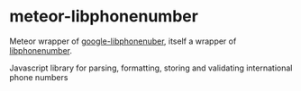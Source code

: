 meteor-libphonenumber
=====================

Meteor wrapper of [google-libphonenuber](https://www.npmjs.org/package/google-libphonenumber), itself a wrapper of [libphonenumber](https://code.google.com/p/libphonenumber/).

Javascript library for parsing, formatting, storing and validating international phone numbers

